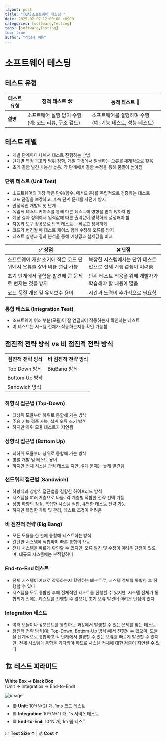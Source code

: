 ```yaml
---
layout: post
title: "[QA]소프트웨어 테스팅."
date: 2025-02-07 12:00:00 +0900
categories: [software,Testing]
tags: [software,Testing]
toc: true
author: "작성자 이름"
---
```



# 소프트웨어 테스팅

## 테스트 유형

| 테스트 유형   | 정적 테스트 🛠️ | 동적 테스트 🚀 |
|--------------|----------------|---------------|
| **설명**     | 소프트웨어 실행 없이 수행 (예: 코드 리뷰, 구조 검토) | 소프트웨어를 실행하며 수행 (예: 기능 테스트, 성능 테스트) |

## 테스트 레벨
- 개발 단계마다 나눠서 테스트 진행하는 방법
- 단계별 특정 목표와 범위 정함, 개발 과정에서 발생하는 오류를 체계적으로 찾음
- 초기 결함 발견 가능성 높음. 각 단계에서 결함 수정을 통해 품질이 높아짐

### 단위 테스트 (Unit Test)
- 소프트웨어의 가장 작은 단위(함수, 메서드 등)를 독립적으로 검증하는 테스트
- 코드 품질을 보장하고, 후속 단계 문제를 사전에 방지
- 안정적인 개발의 첫 단계
- 독립적 테스트 케이스를 통해 다른 테스트에 영향을 받지 않아야 함
- 예상 결과 정의에서 입력값에 따른 출력값이 명확하게 설정해야 함
- 자동화 도구 활용으로 반복 테스트는 빠르고 정확하게
- 코드가 변경될 때 테스트 케이스 함께 수정해 오류를 방지
- 테스트 실행과 결과 분석을 통해 예상값과 실제값을 비교

| ✅ 장점 | ❌ 단점 |
|---------|---------|
| 소프트웨어 개발 초기에 작은 코드 단위에서 오류를 찾아 비용 절감 가능 | 복잡한 시스템에서는 단위 테스트만으로 전체 기능 검증이 어려움 |
| 초기 단계에서 결함을 발견해 큰 문제로 번지는 것을 방지 | 단위 테스트 적용을 위해 개발자가 학습해야 할 내용이 많음 |
| 코드 품질 개선 및 유지보수 용이 | 시간과 노력이 추가적으로 필요함 |

### 통합 테스트 (Integration Test)
- 소프트웨어 여러 부분(모듈)이 잘 연결되어 작동하는지 확인하는 테스트
- 이 테스트는 시스템 전체가 작동하는지를 확인 가능함.

## 점진적 전략 방식 vs 비 점진적 전략 방식

| 점진적 전략 방식   | 비 점진적 전략 방식  |
|------------------|-------------------|
| Top Down 방식    | BigBang 방식      |
| Bottom Up 방식   |                   |
| Sandwich 방식    |                   |

### 하향식 접근법 (Top-Down)
- 최상위 모듈부터 하위로 통합해 가는 방식
- 주요 기능 검증 가능, 설계 오류 조기 발견
- 하지만 하위 모듈 테스트가 지연됨

### 상향식 접근법 (Bottom Up)
- 최하위 모듈부터 상위로 통합해 가는 방식
- 병렬 개발 및 테스트 용이
- 하지만 전체 시스템 관점 테스트 지연, 설계 문제는 늦게 발견됨

### 샌드위치 접근법 (Sandwich)
- 하향식과 상향식 접근법을 결합한 하이브리드 방식
- 시스템을 여러 계층으로 나눔. 각 계층별 적합한 전략 선택 가능
- 상향 하향의 장점, 복잡한 시스템 적합, 유연한 테스트 전략 가능
- 하지만 복잡한 계획 및 관리, 테스트 조정이 어려움

### 비 점진적 전략 (Big Bang)
- 모든 모듈을 한 번에 통합해 테스트하는 방식
- 간단한 시스템에 적합하며 빠른 통합이 가능
- 전체 시스템을 빠르게 확인할 수 있지만, 오류 발견 및 수정이 어려운 단점이 있으며, 대규모 시스템에는 부적합하다

### End-to-End 테스트
- 전체 시스템이 제대로 작동하는지 확인하는 테스트로, 시스템 전체를 통합한 후 진행할 수 있다
- 시스템을 모두 통합한 후에 전체적인 테스트를 진행할 수 있지만, 시스템 전체가 통합되기 전에는 테스트를 진행할 수 없으며, 초기 오류 발견이 어려운 단점이 있다

### Integration 테스트
- 여러 모듈이나 컴포넌트를 통합하는 과정에서 발생할 수 있는 문제를 찾는 테스트
- 점진적 전략 방식(예: Top-Down, Bottom-Up 방식)에서 진행될 수 있으며, 모듈을 단계적으로 통합하고 각 단계에서 발생할 수 있는 오류를 빠르게 발견할 수 있지만, 전체 시스템의 통합을 기다려야 하므로 시스템 전체에 대한 검증이 지연될 수 있다



## 🏗️ 테스트 피라미드

**White Box → Black Box**  
(Unit → Integration → End-to-End)


![image](https://github.com/user-attachments/assets/6260bb9f-3445-4def-9be3-b1eeaac04d94)

- 🟣 **Unit**: 10^(N+2) 개, 1ms 코드 테스트  
- 🟪 **Integration**: 10^(N+1) 개, 1s 서비스 테스트  
- 🟦 **End-to-End**: 10^N 개, 1m 웹 테스트  

📈 **Test Size ↑** | 💰 **Cost ↑**







